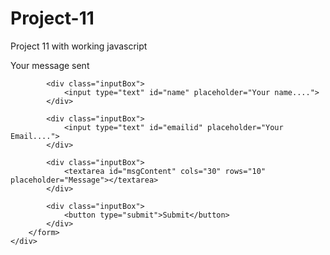 # Project-11
Project 11 with working javascript
<!DOCTYPE html>
<html lang="en">
<head>
    <meta charset="UTF-8">
    <meta name="viewport" content="width=device-width, initial-scale=1.0">
    <title>Project 11</title>
    <link rel="stylesheet" href="./CSS/index-style.css">
</head>
<body>
    <div class="form">
        <form action="" id="contactForm">
            <div class="alert">Your message sent</div> 

            <div class="inputBox">
                <input type="text" id="name" placeholder="Your name....">
            </div>

            <div class="inputBox">
                <input type="text" id="emailid" placeholder="Your Email....">
            </div>  

            <div class="inputBox">
                <textarea id="msgContent" cols="30" rows="10" placeholder="Message"></textarea>
            </div>

            <div class="inputBox">
                <button type="submit">Submit</button>
            </div>
        </form>
    </div>
<script src="https://cdnjs.cloudflare.com/ajax/libs/firebase/7.14.1-0/firebase.js"></script>
<script src="./JavaScript/main.js"></script>
</body>
</html>
